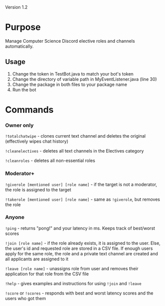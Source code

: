 Version 1.2
# Purpose
Manage Computer Science Discord elective roles and channels automatically.

## Usage
1. Change the token in TestBot.java to match your bot's token
2. Change the directory of variable path in MyEventListener.java (line 30)
3. Change the package in both files to your package name
4. Run the bot

# Commands
### Owner only
`!totalchatwipe` - clones current text channel and deletes the original (effectively wipes chat history)

`!cleanelectives` - deletes all text channels in the Electives category  

`!cleanroles` - deletes all non-essential roles  

### Moderator+
`!giverole [mentioned user] [role name]` - if the target is not a moderator, the role is assigned to the target  

`!takerole [mentioned user] [role name]` - same as `!giverole`, but removes the role  

### Anyone
`!ping` - returns "pong!" and your latency in ms. Keeps track of best/worst scores  

`!join [role name]` - if the role already exists, it is assigned to the user. Else, the user's id and requested role are stored in a CSV file. If enough users apply for the same role, the role and a private text channel are created and all applicants are assigned to it

`!leave [role name]` - unassigns role from user and removes their application for that role from the CSV file

`!help` - gives examples and instructions for using `!join` and `!leave`

`!score` or `!scores` - responds with best and worst latency scores and the users who got them
